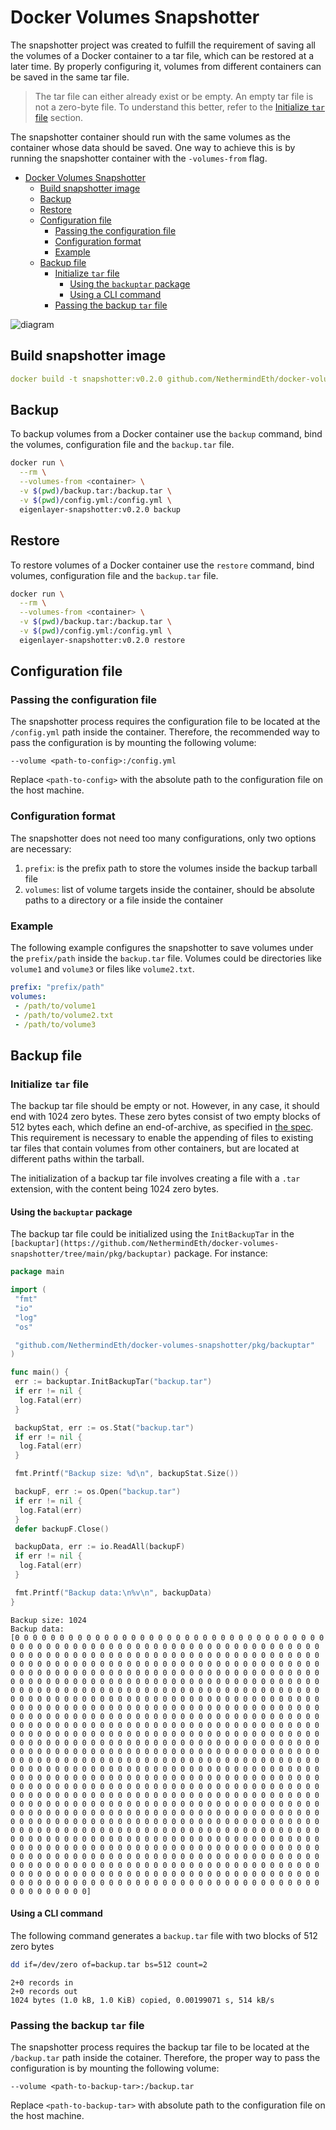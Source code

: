 # Docker Volumes Snapshotter

The snapshotter project was created to fulfill the requirement of saving all the volumes of a Docker container to a tar file, which can be restored at a later time. By properly configuring it, volumes from different containers can be saved in the same tar file.

> The tar file can either already exist or be empty. An empty tar file is not a zero-byte file. To understand this better, refer to the [Initialize `tar` file](#initialize-tar-file) section.

The snapshotter container should run with the same volumes as the container whose data should be saved. One way to achieve this is by running the snapshotter container with the `-volumes-from` flag.

- [Docker Volumes Snapshotter](#docker-volumes-snapshotter)
  - [Build snapshotter image](#build-snapshotter-image)
  - [Backup](#backup)
  - [Restore](#restore)
  - [Configuration file](#configuration-file)
    - [Passing the configuration file](#passing-the-configuration-file)
    - [Configuration format](#configuration-format)
    - [Example](#example)
  - [Backup file](#backup-file)
    - [Initialize `tar` file](#initialize-tar-file)
      - [Using the `backuptar` package](#using-the-backuptar-package)
      - [Using a CLI command](#using-a-cli-command)
    - [Passing the backup `tar` file](#passing-the-backup-tar-file)

![diagram](img/snapshotter-diagram.png)

## Build snapshotter image

```yaml
docker build -t snapshotter:v0.2.0 github.com/NethermindEth/docker-volumes-snapshotter.git#v0.2.0
```

## Backup

To backup volumes from a Docker container use the `backup` command, bind the volumes, configuration file and the `backup.tar` file.

```bash
docker run \
  --rm \
  --volumes-from <container> \
  -v $(pwd)/backup.tar:/backup.tar \
  -v $(pwd)/config.yml:/config.yml \
  eigenlayer-snapshotter:v0.2.0 backup
```

## Restore

To restore volumes of a Docker container use the `restore` command, bind volumes, configuration file and the `backup.tar` file.

```bash
docker run \
  --rm \
  --volumes-from <container> \
  -v $(pwd)/backup.tar:/backup.tar \
  -v $(pwd)/config.yml:/config.yml \
  eigenlayer-snapshotter:v0.2.0 restore
```

## Configuration file

### Passing the configuration file

The snapshotter process requires the configuration file to be located at the `/config.yml` path inside the container. Therefore, the recommended way to pass the configuration is by mounting the following volume:

```text
--volume <path-to-config>:/config.yml
```

Replace `<path-to-config>` with the absolute path to the configuration file on the host machine.

### Configuration format

The snapshotter does not need too many configurations, only two options are necessary:

1. `prefix`: is the prefix path to store the volumes inside the backup tarball file
2. `volumes`: list of volume targets inside the container, should be absolute paths to a directory or a file inside the container

### Example

The following example configures the snapshotter to save volumes under the `prefix/path` inside the `backup.tar` file. Volumes could be directories like `volume1` and `volume3` or files like `volume2.txt`.

```yaml
prefix: "prefix/path"
volumes:
 - /path/to/volume1
 - /path/to/volume2.txt
 - /path/to/volume3
```

## Backup file

### Initialize `tar` file

The backup tar file should be empty or not. However, in any case, it should end with 1024 zero bytes. These zero bytes consist of two empty blocks of 512 bytes each, which define an end-of-archive, as specified in [the spec](https://www.gnu.org/software/tar/manual/html_node/Standard.html). This requirement is necessary to enable the appending of files to existing tar files that contain volumes from other containers, but are located at different paths within the tarball.

The initialization of a backup tar file involves creating a file with a `.tar` extension, with the content being 1024 zero bytes.

#### Using the `backuptar` package

The backup tar file could be initialized using the `InitBackupTar` in the `[backuptar](https://github.com/NethermindEth/docker-volumes-snapshotter/tree/main/pkg/backuptar)` package. For instance:

```go
package main

import (
 "fmt"
 "io"
 "log"
 "os"

 "github.com/NethermindEth/docker-volumes-snapshotter/pkg/backuptar"
)

func main() {
 err := backuptar.InitBackupTar("backup.tar")
 if err != nil {
  log.Fatal(err)
 }

 backupStat, err := os.Stat("backup.tar")
 if err != nil {
  log.Fatal(err)
 }

 fmt.Printf("Backup size: %d\n", backupStat.Size())

 backupF, err := os.Open("backup.tar")
 if err != nil {
  log.Fatal(err)
 }
 defer backupF.Close()

 backupData, err := io.ReadAll(backupF)
 if err != nil {
  log.Fatal(err)
 }

 fmt.Printf("Backup data:\n%v\n", backupData)
}
```

```text
Backup size: 1024
Backup data:
[0 0 0 0 0 0 0 0 0 0 0 0 0 0 0 0 0 0 0 0 0 0 0 0 0 0 0 0 0 0 0 0 0 0 0 0 0 0 0 0 0 0 0 0 0 0 0 0 0 0 0 0 0 0 0 0 0 0 0 0 0 0 0 0 0 0 0 0 0 0 0 0 0 0 0 0 0 0 0 0 0 0 0 0 0 0 0 0 0 0 0 0 0 0 0 0 0 0 0 0 0 0 0 0 0 0 0 0 0 0 0 0 0 0 0 0 0 0 0 0 0 0 0 0 0 0 0 0 0 0 0 0 0 0 0 0 0 0 0 0 0 0 0 0 0 0 0 0 0 0 0 0 0 0 0 0 0 0 0 0 0 0 0 0 0 0 0 0 0 0 0 0 0 0 0 0 0 0 0 0 0 0 0 0 0 0 0 0 0 0 0 0 0 0 0 0 0 0 0 0 0 0 0 0 0 0 0 0 0 0 0 0 0 0 0 0 0 0 0 0 0 0 0 0 0 0 0 0 0 0 0 0 0 0 0 0 0 0 0 0 0 0 0 0 0 0 0 0 0 0 0 0 0 0 0 0 0 0 0 0 0 0 0 0 0 0 0 0 0 0 0 0 0 0 0 0 0 0 0 0 0 0 0 0 0 0 0 0 0 0 0 0 0 0 0 0 0 0 0 0 0 0 0 0 0 0 0 0 0 0 0 0 0 0 0 0 0 0 0 0 0 0 0 0 0 0 0 0 0 0 0 0 0 0 0 0 0 0 0 0 0 0 0 0 0 0 0 0 0 0 0 0 0 0 0 0 0 0 0 0 0 0 0 0 0 0 0 0 0 0 0 0 0 0 0 0 0 0 0 0 0 0 0 0 0 0 0 0 0 0 0 0 0 0 0 0 0 0 0 0 0 0 0 0 0 0 0 0 0 0 0 0 0 0 0 0 0 0 0 0 0 0 0 0 0 0 0 0 0 0 0 0 0 0 0 0 0 0 0 0 0 0 0 0 0 0 0 0 0 0 0 0 0 0 0 0 0 0 0 0 0 0 0 0 0 0 0 0 0 0 0 0 0 0 0 0 0 0 0 0 0 0 0 0 0 0 0 0 0 0 0 0 0 0 0 0 0 0 0 0 0 0 0 0 0 0 0 0 0 0 0 0 0 0 0 0 0 0 0 0 0 0 0 0 0 0 0 0 0 0 0 0 0 0 0 0 0 0 0 0 0 0 0 0 0 0 0 0 0 0 0 0 0 0 0 0 0 0 0 0 0 0 0 0 0 0 0 0 0 0 0 0 0 0 0 0 0 0 0 0 0 0 0 0 0 0 0 0 0 0 0 0 0 0 0 0 0 0 0 0 0 0 0 0 0 0 0 0 0 0 0 0 0 0 0 0 0 0 0 0 0 0 0 0 0 0 0 0 0 0 0 0 0 0 0 0 0 0 0 0 0 0 0 0 0 0 0 0 0 0 0 0 0 0 0 0 0 0 0 0 0 0 0 0 0 0 0 0 0 0 0 0 0 0 0 0 0 0 0 0 0 0 0 0 0 0 0 0 0 0 0 0 0 0 0 0 0 0 0 0 0 0 0 0 0 0 0 0 0 0 0 0 0 0 0 0 0 0 0 0 0 0 0 0 0 0 0 0 0 0 0 0 0 0 0 0 0 0 0 0 0 0 0 0 0 0 0 0 0 0 0 0 0 0 0 0 0 0 0 0 0 0 0 0 0 0 0 0 0 0 0 0 0 0 0 0 0 0 0 0 0 0 0 0 0 0 0 0 0 0 0 0 0 0 0 0 0 0 0 0 0 0 0 0 0 0 0 0 0 0 0 0 0 0 0 0 0 0 0 0 0 0 0 0 0 0 0 0 0 0 0 0 0 0 0 0 0 0 0 0 0 0 0 0 0 0 0 0 0 0 0 0 0 0 0 0 0 0 0 0 0 0 0 0 0 0 0 0 0 0 0 0 0 0 0 0 0 0 0 0 0 0 0 0 0 0 0 0 0 0 0 0 0 0 0 0 0 0 0 0 0 0 0 0 0 0 0 0 0 0 0 0 0 0 0 0 0 0 0 0 0 0 0 0 0 0 0 0 0 0 0 0 0 0 0 0 0 0 0 0 0 0 0 0 0 0 0 0 0 0 0 0 0 0 0 0 0 0 0 0 0 0 0 0 0 0 0 0 0 0 0 0 0 0 0 0 0 0 0 0 0 0 0 0 0 0 0 0 0 0 0 0 0 0 0 0 0 0 0 0 0 0 0 0 0 0 0 0 0 0 0 0 0 0 0 0 0 0 0 0 0 0 0 0]
```

#### Using a CLI command

The following command generates a `backup.tar` file with two blocks of 512 zero bytes

```bash
dd if=/dev/zero of=backup.tar bs=512 count=2
```

```text
2+0 records in
2+0 records out
1024 bytes (1.0 kB, 1.0 KiB) copied, 0.00199071 s, 514 kB/s
```

### Passing the backup `tar` file

The snapshotter process requires the backup tar file to be located at the `/backup.tar` path inside the cotainer. Therefore, the proper way to pass the configuration is by mounting the following volume:

```text
--volume <path-to-backup-tar>:/backup.tar
```

Replace `<path-to-backup-tar>` with absolute path to the configuration file on the host machine.
